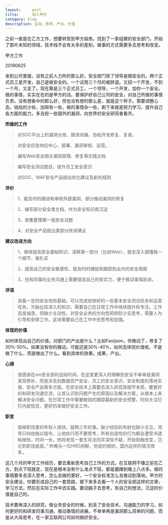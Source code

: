 ```yaml
---
layout:     post
title:      初入甲方
category: blog
description: 主动、思考、产出、价值
---
```



之前一直是在乙方工作，想要转型到甲方锻炼。找到了一家组建的安全部门，开始了那片未知的领域，技术栈不会有太多的差别，做事的方式需要多去思考和改变。

甲方工作

20190625

来到公司里面，没有之前人力吹的那么好。安全部门除了领导是搞安全的，两个正式员工是开发，自己是做安全的。一个试用三个月的被辞退。又招一个开发，不到一个月，又走了。现在算是三个正式员工，一个领导，一个开发，加你一个安全。做的事情，实实在在的是甲方的活。要保护好自己公司的安全，对自己所做的事情负责。没有想象中的那么好，但也没有想的那么差，就是这个样子。需要调整心态，钱给的少些，加班有一些，做的事情杂一些，剩下来就是努力学习，提升自己各方面的能力，多去挖一些国外的漏洞，向世界的安全研究者看齐。

**所做的工作**

>对SOC平台上的漏洞分发、跟进进展、协助开发修复、复查。

>对安全应急响应中心，部署、漏洞审核、运营。

>编写Web安全相关漏洞原理、修复等实践文档

>编写安全测试题目，提升员工安全意识

>对SOC、WAF安全产品提出优化建议及新的规则

**评价**

>1、能及时的跟进和审核外部漏洞，部分推动漏洞的修复

>2、编写部分安全类文档，作为安全知识库沉淀

>3、收集整理第一版安全试题

>4、对安全产品提出类部分改进建议

**建议改进方向**

>1、继续提高安全基础知识，深耕某一部分（比如Web），就去深入搞懂每一个细节，做扎实

>2、提高自己的安全敏感性，能及时的捕捉和跟踪到业内的安全情报

>3、在和同事的业务沟通上需要提高自己的软实力，便于推动事情前进。

**评语**

>具备一定的安全攻防基础，可以完成安排好的一些基本安全测试任务和运营任务，欠缺比较深入的知识，需要自己在日常工作中继续提升和专注。工作态度诚恳，但缺少主动性，对安全业务的方向性把控较少去思考，需要人为引导和安排工作，这块需要自己在工作中去思考和加强。

**体现的价值**

如何体现出自己的价值，对部门的产出是什么？比如Fastjson，你推动了，修复了30%-50%。如果没有你的推动，可能还是30%-40%，如何去体现价值呢。不是做了什么，而是做出了什么。看到具体的效果。成果，产出。

 **心得**

>很感谢在xm安全部的这段时间，在这里更深入的理解到安全不单单是漏洞发现修补，而是涉及到数据资产安全、员工的安全意识、安全制度的落地实施、安全产品等多方面。在安全技术上需要去深入研究其细节本质，要更好的和研发沟通交流，让其认识到问题产生的原因以及解决方案，从根本上来解决安全问题。在日常工作中需要敏锐的跟踪最新的安全预警，时刻关注钉钉内部信息，更好的来做好安全工作。



**职言**

>毁掉职场里的年轻人很快，就两三年的事。缺少经验的年龄也缺少主见，领导只向他施以指令，让他执行而不要思考，所有创造性的行为都会遭受冷遇和挫败，时间一长，他将发现一套生存法则并深信不疑，开始抵触改变，沉沦到职场底层。” 昨晚与一位HRD闲聊，他说的很好。国内这样的情况很多。 

 

这几个月的甲方工作经历，要去重新思考自己工作的方式。在互联网不像之前在乙方，到点下班就走，现在是根本没有什么准点下班，都是磨蹭到晚上八点多。做的事情要多去深入思考，怎么去做的更好，一个安全标准怎么去推动到落地。甲方的安全建设，你要形成自己的一套思路，接下来多去看一个人的安全部这样的文章，学习方法，然后在实际工作中去实践。要动脑子去思考，有自己的想法，沉淀的价值是自己的。

技术要再深入的研究，做业务安全的时候，别丢了安全技术。沟通能力的学习，如何更好的和研发同事沟通，推动事情的进展。不单单再是漏洞那么简单的问题，而是从大局思考，在一家互联网公司如何做好安全。
